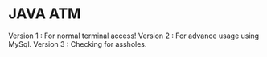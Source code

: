# JAVA ATM
Version 1 : For normal terminal access!
Version 2 : For advance usage using MySql.
Version 3 : Checking for assholes.
